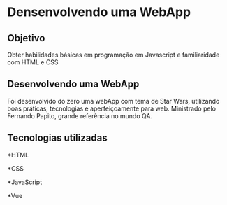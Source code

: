 # Densenvolvendo uma WebApp 

<h2>Objetivo</h2>
Obter habilidades básicas em programação em Javascript e familiaridade com HTML e CSS

<h2>Desenvolvendo uma WebApp</h2>
Foi desenvolvido do zero uma webApp com tema de Star Wars, utilizando boas práticas, tecnologias e aperfeiçoamente para web. Ministrado pelo Fernando Papito, grande referência no mundo QA.

<h2>Tecnologias utilizadas</h2>
<p>*HTML</p>
<p>*CSS</p>
<p>*JavaScript</p>
<p>*Vue</p>

